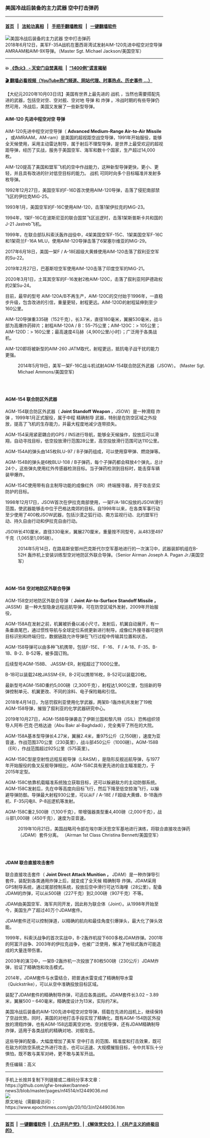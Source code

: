 ### 美国冷战后装备的主力武器 空中打击弹药
------------------------

#### [首页](https://github.com/gfw-breaker/banned-news3/blob/master/README.md) &nbsp;&nbsp;|&nbsp;&nbsp; [法轮功真相](https://github.com/begood0513/basic/blob/master/README.md)  &nbsp;&nbsp;|&nbsp;&nbsp; [手把手翻墙教程](https://github.com/gfw-breaker/guides/wiki)  &nbsp;&nbsp;|&nbsp;&nbsp; [一键翻墙软件](https://github.com/gfw-breaker/nogfw/blob/master/README.md)  



<div><img alt="美国冷战后装备的主力武器 空中打击弹药" class="attachment-djy_600_400 size-djy_600_400 wp-post-image" src="https://i.epochtimes.com/assets/uploads/2020/10/180612-F-MT955-818-600x400.jpg"/>
<div class="caption">
 2018年6月12日，美军F-35A战机在墨西哥湾试发射AIM-120先进中程空对空导弹 AMRAAM和AIM-9X导弹。（Master Sgt. Michael Jackson/美国空军）
</div></div><hr/>

#### 💥 [《伪火》 - 天安门自焚真相 ](http://158.247.195.190:10000/videos/blog/weihuo.html)&nbsp; |&nbsp; [“1400例”谎言揭秘  ](http://158.247.195.190:10000/videos/blog/jiexi1400.html)

#### [ 🎬  翻墙必看视频（YouTube热门频道、网站代理、时事热点、历史事件 ...）](https://github.com/gfw-breaker/links/blob/master/banned.md)

<div><p>
 【大纪元2020年10月03日讯】美国有世界上最先进的
 <ok href="https://www.epochtimes.com/gb/tag/%E6%88%98%E6%9C%BA.html">
  战机
 </ok>
 ，当然也需要搭配先进的武器，包括空对空、空对舰、空对地
 <ok href="https://www.epochtimes.com/gb/tag/%E5%AF%BC%E5%BC%B9.html">
  导弹
 </ok>
 和
 <ok href="https://www.epochtimes.com/gb/tag/%E7%82%B8%E5%BC%B9.html">
  炸弹
 </ok>
 。冷战时期的有些导弹仍然可用，冷战后，美国又发展了一些新型导弹。
</p>
<h4>
 <strong>
  AIM-120
 </strong>
 <strong>
  先进中程空对空
  <ok href="https://www.epochtimes.com/gb/tag/%E5%AF%BC%E5%BC%B9.html">
   导弹
  </ok>
 </strong>
</h4>
<p>
 AIM-120先进中程空对空导弹（
 <strong>
  Advanced Medium-Range Air-to-Air Missile
 </strong>
 <strong>
  ，
 </strong>
 或AMRAAM，AM-ram）是美国的超视距空战空导弹，1991年开始服役，能够全天候使用，采用主动雷达制导，属于射后不理型导弹，是世界上最受欢迎的超视距导弹，经历了实战，服务于美国空军、海军和数十个国家，生产超过14,000枚。
</p>
<p>
 AIM-120提高了美国和盟军飞机的空中作战能力，这种新型导弹更快，更小、更轻，并且具有改进的针对低空目标的能力。
 <ok href="https://www.epochtimes.com/gb/tag/%E6%88%98%E6%9C%BA.html">
  战机
 </ok>
 可同时向多个目标瞄准并发射多枚导弹。
</p>
<p>
 1992年12月27日，美国空军的F-16D首次使用AIM-120导弹，击落了侵犯南部禁飞区的伊拉克MiG-25。
</p>
<p>
 1993年1月，美国空军的F-16C使用AIM-120，击落1架伊拉克的MiG-23。
</p>
<p>
 1994年，1架F-16C在波斯尼亚的联合国禁飞区巡逻时，击落1架斯普斯卡共和国的J-21 Jastreb飞机。
</p>
<p>
 1999年，在联合部队科索沃轰炸战役中，4架美国空军F-15C、1架美国空军F-16C和1架荷兰F-16A MLU，使用AIM-120导弹击落了6架塞尔维亚的MiG-29。
</p>
<p>
 2017年6月18日，美国一架F / A-18E超级大黄蜂使用AIM-120击落了叙利亚空军的Su-22。
</p>
<p>
 2019年2月27日，巴基斯坦空军使用AIM-120击落了印度空军的MiG-21。
</p>
<p>
 2020年3月1日，土耳其空军的F-16发射2枚AIM-120C，击落了叙利亚阿萨德政权的2架Su-24。
</p>
<p>
 目前，最早的型号 AIM-120A/B不再生产，AIM-120C的交付始于1996年，一直稳步升级，包含改进的引信，重量更轻，射程更远。AIM-120D的射程延伸到至少160公里。
</p>
<p>
 AIM-120导弹重335磅（152千克），长3.7米，直径180毫米，翼展530毫米，战斗部为高爆炸药碎片；射程AIM-120A / B：55–75公里；AIM-120C：&gt; 105公里；AIM-120D：&gt; 160公里；最高速度4马赫（4,900公里/小时）；广泛用于各类战机。
</p>
<p>
 AIM-120即将被新型的AIM-260 JATM取代，射程更远，抵抗电子战干扰的能力更强。
</p>
<figure class="wp-caption aligncenter" id="attachment_12449113" style="width: 600px">
 <ok href="https://i.epochtimes.com/assets/uploads/2020/10/AGM-154_03.jpg">
  <img alt="" class="size-large wp-image-12449113" src="https://i.epochtimes.com/assets/uploads/2020/10/AGM-154_03-600x391.jpg"/>
 </ok>
 <br/><figcaption class="wp-caption-text">
  2014年5月19日，美军一架F-16C战斗机试射AGM-154联合防区外武器（JSOW）。 (Master Sgt. Michael Ammons/美国空军)
 </figcaption><br/>
</figure><br/>
<h4>
 <strong>
  AGM-154
 </strong>
 <strong>
  联合防区外武器
 </strong>
</h4>
<p>
 AGM-154联合防区外武器（
 <strong>
  Joint Standoff Weapon
 </strong>
 ，JSOW）是一种滑翔
 <ok href="https://www.epochtimes.com/gb/tag/%E7%82%B8%E5%BC%B9.html">
  炸弹
 </ok>
 ，1999年1月正式服役，属于中程
 <ok href="https://www.epochtimes.com/gb/tag/%E7%B2%BE%E7%A1%AE%E5%88%B6%E5%AF%BC.html">
  精确制导
 </ok>
 武器，特别是在防空区域之外投放，提高了飞机的生存能力，并最大程度地减少连带损失。
</p>
<p>
 AGM-154采用紧密耦合的GPS / INS进行导航，能够全天候操作，投放后可以滑翔，自动寻找目标，低空投放滑行范围28公里，高空投放滑行范围可达110公里。
</p>
<p>
 AGM-154A的弹头由145枚BLU-97 / B子弹药组成，可以使用穿甲弹、燃烧弹等。
</p>
<p>
 AGM-154B的弹头是6枚BLU-108 / B子弹药，每个子弹药都会释放4个弹丸，总计24个，这些弹丸使用红外传感器检测目标。当子弹药检测到目标时，能击穿车辆装甲爆炸。
</p>
<p>
 AGM-154C使用带有自主制导功能的成像红外（IIR）终端搜寻器，用于攻击坚实防护的目标。
</p>
<p>
 1998年12月17日，JSOW首次在伊拉克南部使用，一架F/A-18C投放的JSOW滑行范围，使武器能够击中位于巴格达南郊的目标。自1998年以来，在各类军事行动至少使用了400枚JSOW武器，包括沙漠之狐行动、南方监视行动、北约盟军行动、持久自由行动和伊拉克自由行动。
</p>
<p>
 JSOW长410厘米，直径330毫米，翼展270厘米，重量按不同型号，从483至497千克（1,065至1,095磅）。
</p>
<figure class="wp-caption aligncenter" id="attachment_12449084" style="width: 600px">
 <ok href="https://i.epochtimes.com/assets/uploads/2020/10/140514-F-HD174-373.jpg">
  <img alt="" class="size-large wp-image-12449084" src="https://i.epochtimes.com/assets/uploads/2020/10/140514-F-HD174-373-600x480.jpg"/>
 </ok>
 <br/><figcaption class="wp-caption-text">
  2014年5月14日，在路易斯安那州巴克斯代尔空军基地进行的一次演习中，武器装卸机组在B-52H 轰炸机上安装训练型空对地防区外联合导弹。（Senior Airman Joseph A. Pagan Jr./美国空军）
 </figcaption><br/>
</figure><br/>
<h4>
 <strong>
  AGM-158
 </strong>
 <strong>
  空对地防区外联合导弹
 </strong>
</h4>
<p>
 AGM-158空对地防区外联合导弹（
 <strong>
  Joint Air-to-Surface Standoff Missile
 </strong>
 <strong>
  ，
 </strong>
 JASSM）是一种大型隐身远程巡航导弹，可在防空区域外发射，2009年开始服役，
</p>
<p>
 AGM-158A在发射之前，机翼被折叠以减小尺寸。发射后，机翼自动展开，有一条垂直尾巴，通过惯性导航与全球定位系统更新进行制导。成像红外搜寻器可提供目标识别和终端归位，数据链路允许导弹在飞行过程中传输其位置和状态，
</p>
<p>
 AGM-158导弹可以由多种飞机携带，包括F-15E、 F-16、 F / A-18、F-35、B-1B、B-2、B-52等，被多国订购。
</p>
<p>
 后续型号AGM-158B、 JASSM-ER，射程超过了1000公里。
</p>
<p>
 B-1B可以装载24枚JASSM-ER，B-2可以携带16枚，B-52可以装载20枚。
</p>
<p>
 最新型号AGM-158D重约5,000磅（2,300千克），射程达1,900公里，包括新的导弹控制单元、机翼更改、不同的涂料、电子保险箱和引信。
</p>
<p>
 2018年4月14日，为惩罚叙利亚使用化学武器，两架B-1轰炸机共发射了19枚AGM-158导弹，摧毁了叙利亚的化学武器研究中心。
</p>
<p>
 2019年10月27日，AGM-158B导弹袭击了伊斯兰国和黎凡特（ISIL）恐怖组织领导人阿布·巴克·巴格达迪（Abu Bakr al-Baghdadi），完全夷平了所在的大院。
</p>
<p>
 AGM-158A基本型导弹长4.27米，翼展2.4米，重975公斤（2,150磅），速度为亚音速，作战范围370公里（230英里），战斗部450公斤（1000磅）。AGM-158B（ER），作战范围超过925公里（575英里）。
</p>
<p>
 AGM-158C型是空射性远程反舰导弹（LRASM），是隐形反舰巡航导弹，与1977年开始服役的鱼叉反舰导弹相比，AGM-158C具有更先进的自主瞄准能力，于2015年定型。
</p>
<p>
 AGM-158C依靠机载瞄准系统独立获取目标，还可以躲避敌方的主动防御系统。AGM-158C发射后，先在中等高度向目标飞行，然后下降至低空掠海飞行，以躲避导弹防御。导弹最大射程930公里，可以从F / A-18E / F超级大黄蜂、B-1B轰炸机、F-35闪电II、P-8巡逻机等发射。
</p>
<p>
 AGM-158C重2,500磅（1,100千克），带增强器类型重4,400磅（2,000千克），战斗部1,000磅（450千克），速度为亚音速。
</p>
<figure class="wp-caption aligncenter" id="attachment_12449106" style="width: 600px">
 <ok href="https://i.epochtimes.com/assets/uploads/2020/10/191021-F-BH261-0608-1.jpg">
  <img alt="" class="size-large wp-image-12449106" src="https://i.epochtimes.com/assets/uploads/2020/10/191021-F-BH261-0608-1-600x400.jpg"/>
 </ok>
 <br/><figcaption class="wp-caption-text">
  2019年10月21日，美国战略司令部在埃尔斯沃思空军基地进行演练，将联合直接攻击弹药（JDAM）套件分离。 （Airman 1st Class Christina Bennett/美国空军）
 </figcaption><br/>
</figure><br/>
<h4>
 <strong>
  JDAM
 </strong>
 <strong>
  联合直接攻击套件
 </strong>
</h4>
<p>
 联合直接攻击套件（
 <strong>
  Joint Direct Attack Munition
 </strong>
 <strong>
  ，
 </strong>
 JDAM）是一种炸弹导引套件，装配到各类通用炸弹上后，就变成了全天候
 <ok href="https://www.epochtimes.com/gb/tag/%E7%B2%BE%E7%A1%AE%E5%88%B6%E5%AF%BC.html">
  精确制导
 </ok>
 炸弹。JDAM采用GPS制导系统，通过尾部控制系统，投放后空中滑行可达15海哩（28公里）。配备JDAM的炸弹，可以从500磅（227千克）到2,000磅（907千克）不等。
</p>
<p>
 JDAM由美国空军、海军共同开发，因此称为联合体（Joint）。从1998年开始至今，美国生产了超过40万个JDAM套件。
</p>
<p>
 JDAM套件还可以控制弹道，以精确的航向和最佳角度引爆弹头，最大化了弹头效能。
</p>
<p>
 1999年，科索沃战争的首次实战中，B-2轰炸机投下600多枚JDAM炸弹。2001年的阿富汗战争、2003年的伊拉克战争，也被广泛使用，解决了地毯式轰炸可能造成的大量连带伤害。
</p>
<p>
 2003年的演习中，一架B-2轰炸机一次投放了80枚500磅（230公斤）JDAM炸弹，验证了精确饱和攻击模式。
</p>
<p>
 2014年，JDAM套件与水雷结合，把普通水雷变成了精确制导水雷（Quickstrike），可以从空中准确投放目标区域。
</p>
<p>
 装配了JDAM套件的精确制导炸弹，可适应各类战机。JDAM套件长3.02 – 3.89米，翼展500 – 640毫米，精确度设计为13米，实际约7米。
</p>
<p>
 美国冷战后装备的AIM-120先进中程空对空导弹，搭载在先进的战机上，继续保持了空战优势。同时，美国的对地打击手段实现了精确化，既有AGM-154防区外投放的滑翔炸弹，也有AGM-158远距离空对地、空对舰导弹，还有JDAM精确制导炸弹，适用于各类战机的精确对地、对舰攻击。
</p>
<p>
 这些导弹的配备，大幅度增加了美军
 <ok href="https://www.epochtimes.com/gb/tag/%E7%A9%BA%E4%B8%AD%E6%89%93%E5%87%BB.html">
  空中打击
 </ok>
 的范围、精准度和打击效果，既可在敌方的防空系统之外进行攻击，也可以迅速、大规模摧毁目标，令中共军队十分惧怕，既不敢与美军对峙，更不敢与美军开战。
</p>
<p>
 责任编辑：高义
</p>
</div>
<hr/>
手机上长按并复制下列链接或二维码分享本文章：<br/>
https://github.com/gfw-breaker/banned-news3/blob/master/pages/nf4514/n12449036.md <br/>
<a href='https://github.com/gfw-breaker/banned-news3/blob/master/pages/nf4514/n12449036.md'><img src='https://github.com/gfw-breaker/banned-news3/blob/master/pages/nf4514/n12449036.md.png'/></a> <br/>
原文地址（需翻墙访问）：https://www.epochtimes.com/gb/20/10/3/n12449036.htm


------------------------
#### [首页](https://github.com/gfw-breaker/banned-news3/blob/master/README.md) &nbsp;|&nbsp; [一键翻墙软件](https://github.com/gfw-breaker/nogfw/blob/master/README.md) &nbsp;| [《九评共产党》](https://github.com/gfw-breaker/9ping.md/blob/master/README.md#九评之一评共产党是什么) | [《解体党文化》](https://github.com/gfw-breaker/jtdwh.md/blob/master/README.md) | [《共产主义的终极目的》](https://github.com/gfw-breaker/gczydzjmd.md/blob/master/README.md)


<img src='http://gfw-breaker.win/banned-news3/pages/nf4514/n12449036.md' width='0px' height='0px'/>